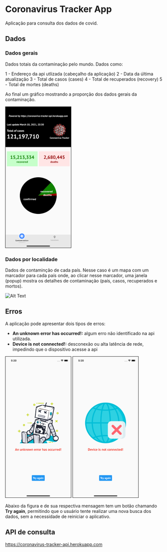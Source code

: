 # Coronavirus Tracker App

Aplicação para consulta dos dados de covid.

## Dados

### Dados gerais

Dados totais da contaminação pelo mundo. Dados como:

1 - Endereço da api utlizada (cabeçalho da aplicação)
2 - Data da última atualização
3 - Total de casos (cases)
4 - Total de recuperados (recovery)
5 - Total de mortes (deaths)

Ao final um gráfico mostrando a proporção dos dados gerais da contaminação.

<img
  src="images/general_data.png"
  alt="generaldata"
  title="General data"
  width="210"
  height="450"
  border= "1px solid black"
/>

### Dados por localidade

Dados de contaminção de cada país. Nesse caso é um mapa com um marcador para cada país onde, ao clicar nesse marcador, uma janela (popup) mostra os detalhes de contaminação (país, casos, recuperados e mortos).

![Alt Text](images/location_data.gif)

## Erros

A aplicação pode apresentar dois tipos de erros:

- **An unknown error has occurred!:** algum erro não identificado na api utilizada.
- **Device is not connected!:** desconexão ou alta latência de rede, impedindo que o dispositivo acesse a api

<p
  float="left"
>
  <img
    src="images/server_error.png"
    alt="servererror"
    title="Server error"
    width="210"
    height="450"
    border= "1px solid black"
  />
  <img
    src="images/device_not_connected.png"
    alt="devicenotconnected"
    title="Device not connected"
    width="210"
    height="450"
    border= "1px solid black"
  />
</p>

Abaixo da figura e de sua respectiva mensagem tem um botão chamando **Try again**, permitindo que o usuário tente realizar uma nova busca dos dados, sem a necessidade de reiniciar o aplicativo.

## API de consulta

<https://coronavirus-tracker-api.herokuapp.com>
